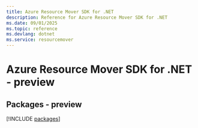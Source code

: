 ```yaml
---
title: Azure Resource Mover SDK for .NET
description: Reference for Azure Resource Mover SDK for .NET
ms.date: 09/01/2025
ms.topic: reference
ms.devlang: dotnet
ms.service: resourcemover
---
```

# Azure Resource Mover SDK for .NET - preview
## Packages - preview
[!INCLUDE [packages](resource-mover-index.md)]